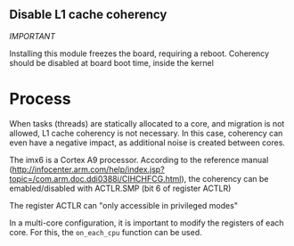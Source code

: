## Disable L1 cache coherency

*IMPORTANT*

Installing this module freezes the board, requiring a reboot. Coherency should be disabled at board boot time, inside the kernel

# Process

When tasks (threads) are statically allocated to a core, and migration is not allowed, L1 cache coherency is not
necessary. In this case, coherency can even have a negative impact, as additional noise is created between cores.

The imx6 is a Cortex A9 processor. According to the reference manual 
(http://infocenter.arm.com/help/index.jsp?topic=/com.arm.doc.ddi0388i/CIHCHFCG.html), the coherency can be
emabled/disabled with ACTLR.SMP (bit 6 of register ACTLR)

The register ACTLR can "only accessible in privileged modes"  

In a multi-core configuration, it is important to modify the registers of each core. For this, the `on_each_cpu`
function can be used.
